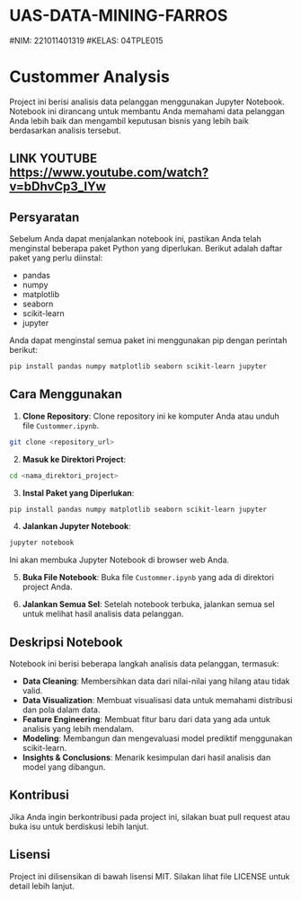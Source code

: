 # UAS-DATA-MINING-FARROS
#NIM: 221011401319
#KELAS: 04TPLE015






# Custommer Analysis

Project ini berisi analisis data pelanggan menggunakan Jupyter Notebook. Notebook ini dirancang untuk membantu Anda memahami data pelanggan Anda lebih baik dan mengambil keputusan bisnis yang lebih baik berdasarkan analisis tersebut.
## LINK YOUTUBE https://www.youtube.com/watch?v=bDhvCp3_lYw
## Persyaratan

Sebelum Anda dapat menjalankan notebook ini, pastikan Anda telah menginstal beberapa paket Python yang diperlukan. Berikut adalah daftar paket yang perlu diinstal:

- pandas
- numpy
- matplotlib
- seaborn
- scikit-learn
- jupyter

Anda dapat menginstal semua paket ini menggunakan pip dengan perintah berikut:

```bash
pip install pandas numpy matplotlib seaborn scikit-learn jupyter
```

## Cara Menggunakan

1. **Clone Repository**: Clone repository ini ke komputer Anda atau unduh file `Custommer.ipynb`.

```bash
git clone <repository_url>
```

2. **Masuk ke Direktori Project**:

```bash
cd <nama_direktori_project>
```

3. **Instal Paket yang Diperlukan**:

```bash
pip install pandas numpy matplotlib seaborn scikit-learn jupyter
```

4. **Jalankan Jupyter Notebook**:

```bash
jupyter notebook
```

Ini akan membuka Jupyter Notebook di browser web Anda.

5. **Buka File Notebook**: Buka file `Custommer.ipynb` yang ada di direktori project Anda.

6. **Jalankan Semua Sel**: Setelah notebook terbuka, jalankan semua sel untuk melihat hasil analisis data pelanggan.

## Deskripsi Notebook

Notebook ini berisi beberapa langkah analisis data pelanggan, termasuk:

- **Data Cleaning**: Membersihkan data dari nilai-nilai yang hilang atau tidak valid.
- **Data Visualization**: Membuat visualisasi data untuk memahami distribusi dan pola dalam data.
- **Feature Engineering**: Membuat fitur baru dari data yang ada untuk analisis yang lebih mendalam.
- **Modeling**: Membangun dan mengevaluasi model prediktif menggunakan scikit-learn.
- **Insights & Conclusions**: Menarik kesimpulan dari hasil analisis dan model yang dibangun.

## Kontribusi

Jika Anda ingin berkontribusi pada project ini, silakan buat pull request atau buka isu untuk berdiskusi lebih lanjut.

## Lisensi

Project ini dilisensikan di bawah lisensi MIT. Silakan lihat file LICENSE untuk detail lebih lanjut.
